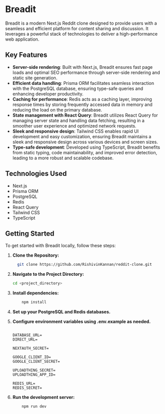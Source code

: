 # Breadit

Breadit is a modern Next.js Reddit clone designed to provide users with a seamless and efficient platform for content sharing and discussion. It leverages a powerful stack of technologies to deliver a high-performance web application.

## Key Features

- **Server-side rendering**: Built with Next.js, Breadit ensures fast page loads and optimal SEO performance through server-side rendering and static site generation.
- **Efficient data handling**: Prisma ORM facilitates seamless interaction with the PostgreSQL database, ensuring type-safe queries and enhancing developer productivity.
- **Caching for performance**: Redis acts as a caching layer, improving response times by storing frequently accessed data in memory and reducing the load on the primary database.
- **State management with React Query**: Breadit utilizes React Query for managing server state and handling data fetching, resulting in a smoother user experience and optimized network requests.
- **Sleek and responsive design**: Tailwind CSS enables rapid UI development and easy customization, ensuring Breadit maintains a sleek and responsive design across various devices and screen sizes.
- **Type-safe development**: Developed using TypeScript, Breadit benefits from static typing, code maintainability, and improved error detection, leading to a more robust and scalable codebase.

## Technologies Used

- Next.js
- Prisma ORM
- PostgreSQL
- Redis
- React Query
- Tailwind CSS
- TypeScript

## Getting Started

To get started with Breadit locally, follow these steps:

1. **Clone the Repository:**

   ```bash
     git clone https://github.com/RishivinKannan/reddit-clone.git
   ```

2. **Navigate to the Project Directory:**

   ```bash
   cd <project_directory>
   ```

3. **Install dependencies:**

   ```bash
       npm install
   ```

4. **Set up your PostgreSQL and Redis databases.**

5. **Configure environment variables using .env.example as needed.**

    ```

    DATABASE_URL=
    DIRECT_URL=

    NEXTAUTH_SECRET=

    GOOGLE_CLIENT_ID=
    GOOGLE_CLIENT_SECRET=

    UPLOADTHING_SECRET=
    UPLOADTHING_APP_ID=

    REDIS_URL=
    REDIS_SECRET=

    ```

5. **Run the development server:**

   ```bash
       npm run dev
   ```
